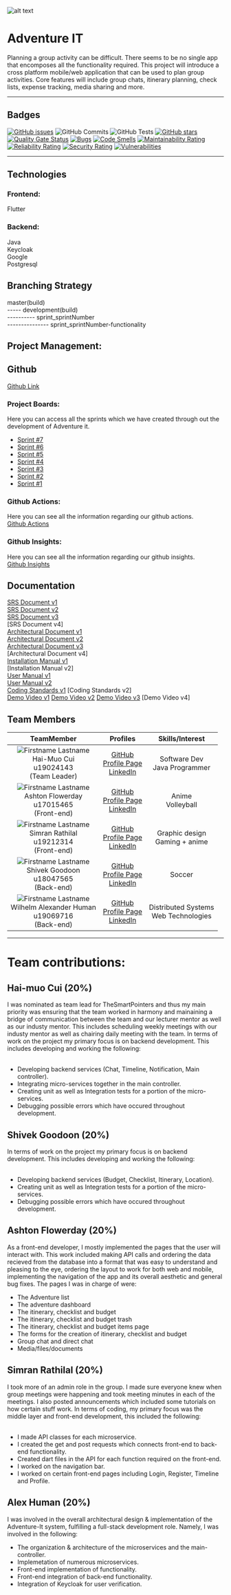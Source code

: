 ![alt text](https://i.ibb.co/WDYrBfH/Adventure-IT-logo.jpg)

# Adventure IT

Planning a group activity can be difficult. There seems to be no single app that encomposes
all the functionality required. This project will introduce a cross platform mobile/web
application that can be used to plan group activities. Core features will include group chats,
itinerary planning, check lists, expense tracking, media sharing and more.

---

## Badges

[![GitHub issues](https://img.shields.io/github/issues/COS301-SE-2021/Adventure-IT?style=for-the-badge)](https://github.com/COS301-SE-2021/Adventure-IT/issues)
![GitHub Commits](https://img.shields.io/github/commit-activity/m/COS301-SE-2021/Adventure-IT?style=for-the-badge)
![GitHub Tests](https://img.shields.io/github/workflow/status/COS301-SE-2021/Adventure-IT/Backend%20-%20Java%20CI%20with%20Maven/master?label=tests%20on%20master&style=for-the-badge)
[![GitHub stars](https://img.shields.io/github/stars/COS301-SE-2021/Adventure-IT?style=for-the-badge)](https://github.com/COS301-SE-2021/Adventure-IT/stargazers)
[![Quality Gate Status](https://sonarcloud.io/api/project_badges/measure?project=COS301-SE-2021_Adventure-IT&metric=alert_status)](https://sonarcloud.io/dashboard?id=COS301-SE-2021_Adventure-IT)
[![Bugs](https://sonarcloud.io/api/project_badges/measure?project=COS301-SE-2021_Adventure-IT&metric=bugs)](https://sonarcloud.io/dashboard?id=COS301-SE-2021_Adventure-IT)
[![Code Smells](https://sonarcloud.io/api/project_badges/measure?project=COS301-SE-2021_Adventure-IT&metric=code_smells)](https://sonarcloud.io/dashboard?id=COS301-SE-2021_Adventure-IT)
[![Maintainability Rating](https://sonarcloud.io/api/project_badges/measure?project=COS301-SE-2021_Adventure-IT&metric=sqale_rating)](https://sonarcloud.io/dashboard?id=COS301-SE-2021_Adventure-IT)
[![Reliability Rating](https://sonarcloud.io/api/project_badges/measure?project=COS301-SE-2021_Adventure-IT&metric=reliability_rating)](https://sonarcloud.io/dashboard?id=COS301-SE-2021_Adventure-IT)
[![Security Rating](https://sonarcloud.io/api/project_badges/measure?project=COS301-SE-2021_Adventure-IT&metric=security_rating)](https://sonarcloud.io/dashboard?id=COS301-SE-2021_Adventure-IT)
[![Vulnerabilities](https://sonarcloud.io/api/project_badges/measure?project=COS301-SE-2021_Adventure-IT&metric=vulnerabilities)](https://sonarcloud.io/dashboard?id=COS301-SE-2021_Adventure-IT)


---

## Technologies

### Frontend:

Flutter

### Backend:

Java<br>
Keycloak<br>
Google<br>
Postgresql<br>

## Branching Strategy

master(build)<br>
----- development(build)<br>
---------- sprint_sprintNumber<br>
--------------- sprint_sprintNumber-functionality<br>

## Project Management:

## Github

[Github Link](https://github.com/COS301-SE-2021/Adventure-IT)

### Project Boards:

Here you can access all the sprints which we have created through out the development of Adventure it.<br>

- [Sprint #7](https://github.com/COS301-SE-2021/Adventure-IT/projects/9)
- [Sprint #6](https://github.com/COS301-SE-2021/Adventure-IT/projects/8)
- [Sprint #5](https://github.com/COS301-SE-2021/Adventure-IT/projects/7)
- [Sprint #4](https://github.com/COS301-SE-2021/Adventure-IT/projects/5)
- [Sprint #3](https://github.com/COS301-SE-2021/Adventure-IT/projects/4)
- [Sprint #2](https://github.com/COS301-SE-2021/Adventure-IT/projects/2)
- [Sprint #1](https://github.com/COS301-SE-2021/Adventure-IT/projects/1)

### Github Actions:

Here you can see all the information regarding our github actions.<br>
[Github Actions](https://github.com/COS301-SE-2021/Adventure-IT/actions)

### Github Insights:

Here you can see all the information regarding our github insights.<br>
[Github Insights](https://github.com/COS301-SE-2021/Adventure-IT/pulse)

## Documentation

[SRS Document v1](https://drive.google.com/file/d/1DJac4OXOmo8ij1sMzBcdFF_d9OdwDBye/view?usp=sharing)<br>
[SRS Document v2](https://drive.google.com/file/d/1LPZtS6qBy6Foezpoy15aoF5_OKYFg4UK/view?usp=sharing)<br>
[SRS Document v3](https://drive.google.com/file/d/14S4xSWlYOGQaatR34F8VRhzxoVaUYMvc/view?usp=sharing)<br>
[SRS Document v4] <br>
[Architectural Document v1](https://drive.google.com/file/d/1XTNPcqGUv0VXY10nnx7jFg6lFLlGLfVY/view?usp=sharing)<br>
[Architectural Document v2](https://drive.google.com/file/d/1XTNPcqGUv0VXY10nnx7jFg6lFLlGLfVY/view?usp=sharing)<br>
[Architectural Document v3](https://drive.google.com/file/d/1XTNPcqGUv0VXY10nnx7jFg6lFLlGLfVY/view?usp=sharing)<br>
[Architectural Document v4] <br>
[Installation Manual v1](https://drive.google.com/file/d/1k7nqYo392nESieN9ZB9_9nrLJsucQ3sj/view?usp=sharing)<br>
[Installation Manual v2] <br>
[User Manual v1](https://drive.google.com/file/d/1Emq7qZ7IsgRWLM5CVBmfHSHNnznoFgae/view?usp=sharing)<br>
[User Manual v2](https://drive.google.com/file/d/1miKMDGy3EVlUr7ltEVeujfw6y_3UUZq5/view?usp=sharing)<br>
[Coding Standards v1](https://drive.google.com/file/d/1ClujSTTNhTaBaEZyX3D06QsrvCr_glH_/view?usp=sharing)
[Coding Standards v2] <br>
[Demo Video v1](https://drive.google.com/file/d/1xA5vm6o-PZxjv8IV9Esl6hzKomYmctHx/view?usp=sharing)
[Demo Video v2](https://drive.google.com/file/d/10PP2_JCQ90dlmak3jAMOfE-B60tDR8E-/view?usp=sharing)
[Demo Video v3](https://drive.google.com/file/d/12lckbmYwm47iZtwvPRzNUy0j83XWS4Yc/view?usp=sharing)
[Demo Video v4]

## Team Members

|                                                                 **TeamMember**                                                                  |                                                                    **Profiles**                                                                     |              **Skills/Interest**               |
| :---------------------------------------------------------------------------------------------------------------------------------------------: | :-------------------------------------------------------------------------------------------------------------------------------------------------: | :--------------------------------------------: |
|         ![Firstname Lastname](https://i.ibb.co/1Qmg1mv/ME.jpg "Profile Picture") <br/> Hai-Muo Cui <br/> u19024143 <br/> (Team Leader)          |        [GitHub](https://github.com/kevichi) <br/> [Profile Page]() <br/> [LinkedIn](https://www.linkedin.com/in/kevin-cui-ba53a21b8/) <br/>         |     Software Dev <br> Java Programmer <br>     |
|  ![Firstname Lastname](https://i.ibb.co/DpXZqrZ/1618740847517.jpg "Profile Picture") <br/> Ashton Flowerday <br/> u17015465 <br/> (Front-end)   | [GitHub](https://github.com/ashtonFlowerday) <br/> [Profile Page]() <br/> [LinkedIn](https://www.linkedin.com/in/ashton-flowerday-9a9164210/) <br/> |           Anime <br> Volleyball <br>           |
|      ![Firstname Lastname](https://i.ibb.co/W0B3pJh/Simran.jpg "Profile Picture") <br/> Simran Rathilal <br/> u19212314 <br/> (Front-end)       |     [GitHub](https://github.com/simrxn-r) <br/> [Profile Page]() <br/> [LinkedIn](https://www.linkedin.com/in/simran-rathilal-a26a7b20b/) <br/>     |    Graphic design <br> Gaming + anime <br>     |
| ![Firstname Lastname](https://i.ibb.co/Y7yR36v/IMG-20210519-212351.jpg "Profile Picture") <br/> Shivek Goodoon <br/> u18047565 <br/> (Back-end) |  [GitHub](https://github.com/ShivekG/ShivekG) <br/> [Profile Page]() <br/> [LinkedIn](https://www.linkedin.com/in/shivek-goodoon-73b01b210/) <br/>  |                  Soccer <br>                   |
|    ![Firstname Lastname](https://i.ibb.co/L5DYmGf/alex.jpg "Profile Picture") <br/> Wilhelm Alexander Human <br/> u19069716 <br/> (Back-end)    |       [GitHub](https://github.com/u19069716) <br/> [Profile Page]() <br/> [LinkedIn](https://www.linkedin.com/in/alex-human-33a2a6192/) <br/>       | Distributed Systems <br> Web Technologies <br> |

---

# Team contributions:

## Hai-muo Cui (20%)

I was nominated as team lead for TheSmartPointers and thus my main priority was ensuring that the team worked in harmony and mainaining a bridge of communication between the team and our lecturer mentor as well as our industy mentor. This includes scheduling weekly meetings with our industy mentor as well as chairing daily meeting with the team. In terms of work on the project my primary focus is on backend development. This includes developing and working the following:<br><br>
- Developing backend services (Chat, Timeline, Notification, Main controller).<br>
- Integrating micro-services together in the main controller.<br>
- Creating unit as well as Integration tests for a portion of the micro-services.<br>
- Debugging possible errors which have occured throughout development.<br>

## Shivek Goodoon (20%)

In terms of work on the project my primary focus is on backend development. This includes developing and working the following:<br><br>
- Developing backend services (Budget, Checklist, Itinerary, Location).<br>
- Creating unit as well as Integration tests for a portion of the micro-services.<br>
- Debugging possible errors which have occured throughout development.<br>

## Ashton Flowerday (20%)

As a front-end developer, I mostly implemented the pages that the user will interact with. This work included making API calls and ordering the data recieved from the database into a format that was easy to understand and pleasing to the eye, ordering the layout to work for both web and mobile, implementing the navigation of the app and its overall aesthetic and general bug fixes. The pages I was in charge of were: 
- The Adventure list <br>
- The adventure dashboard <br>
- The itinerary, checklist and budget <br>
- The itinerary, checklist and budget trash <br>
- The itinerary, checklist and budget items page <br>
- The forms for the creation of itinerary, checklist and budget <br>
- Group chat and direct chat <br>
- Media/files/documents <br>


## Simran Rathilal (20%)

I took more of an admin role in the group. I made sure everyone knew when group meetings were happening and took meeting minutes in each of the meetings. I also posted announcements which included some tutorials on how certain stuff work. In terms of coding, my primary focus was the middle layer and front-end development, this included the following:<br><br>
- I made API classes for each microservice.<br>
- I created the get and post requests which connects front-end to back-end functionality.<br>
- Created dart files in the API for each function required on the front-end.<br>
- I worked on the navigation bar.<br>
- I worked on certain front-end pages including Login, Register, Timeline and Profile.<br>

## Alex Human (20%)
I was involved in the overall architectural design & implementation of the Adventure-It system, fulfilling a full-stack development role.
Namely, I was involved in the following:
- The organization & architecture of the microservices and the main-controller.
- Implemetation of numerous microservices.
- Front-end implementation of functionality.
- Front-end integration of back-end functionality.
- Integration of Keycloak for user verification.
